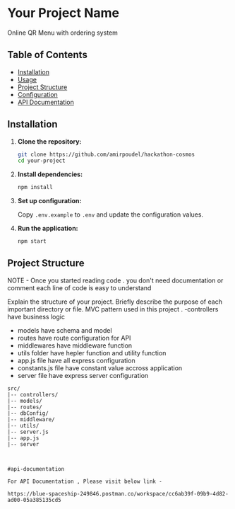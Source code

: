# Your Project Name

Online QR Menu with ordering system

## Table of Contents

- [Installation](#installation)
- [Usage](#usage)
- [Project Structure](#project-structure)
- [Configuration](#configuration)
- [API Documentation](#api-documentation)


## Installation

1. **Clone the repository:**

    ```bash
    git clone https://github.com/amirpoudel/hackathon-cosmos
    cd your-project
    ```

2. **Install dependencies:**

    ```bash
    npm install
    ```

3. **Set up configuration:**

    Copy `.env.example` to `.env` and update the configuration values.

4. **Run the application:**

    ```bash
    npm start
    ```



## Project Structure

NOTE - Once you started reading  code . you don't need documentation or comment 
        each line of code is easy to understand

Explain the structure of your project. Briefly describe the purpose of each important directory or file.
MVC pattern used in this project . 
-controllers have business logic
- models have schema and model
- routes have route configuration for API
- middlewares have middleware function
- utils folder have hepler function and utility function
- app.js file have all express configuration
- constants.js file have constant value accross application
- server file have express server configuration

```plaintext
src/
|-- controllers/
|-- models/
|-- routes/
|-- dbConfig/
|-- middleware/
|-- utils/
|-- server.js
|-- app.js
|-- server



#api-documentation

For API Documentation , Please visit below link -

https://blue-spaceship-249846.postman.co/workspace/cc6ab39f-09b9-4d82-ad00-05a385135cd5







